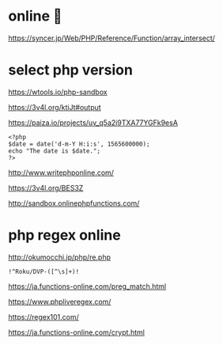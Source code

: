 # online 🔴
https://syncer.jp/Web/PHP/Reference/Function/array_intersect/


# select php version
https://wtools.io/php-sandbox

https://3v4l.org/ktiJt#output

https://paiza.io/projects/uv_q5a2i9TXA77YGFk9esA

```
<?php  
$date = date('d-m-Y H:i:s', 1565600000);
echo "The date is $date.";  
?>
```


http://www.writephponline.com/

https://3v4l.org/BES3Z

http://sandbox.onlinephpfunctions.com/

# php regex online
http://okumocchi.jp/php/re.php
```
!^Roku/DVP-([^\s]+)!
```
https://ja.functions-online.com/preg_match.html

https://www.phpliveregex.com/

https://regex101.com/

https://ja.functions-online.com/crypt.html
